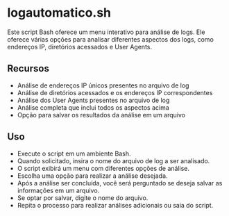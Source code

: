 <h1>logautomatico.sh</h1>

<p>Este script Bash oferece um menu interativo para análise de logs. Ele oferece várias opções para analisar diferentes aspectos dos logs, como endereços IP, diretórios acessados e User Agents.</p>
<h2>Recursos</h2>
<ul>
    <li>Análise de endereços IP únicos presentes no arquivo de log</li>
    <li>Análise de diretórios acessados e os endereços IP correspondentes</li>
    <li>Análise dos User Agents presentes no arquivo de log</li>
    <li>Análise completa que inclui todos os aspectos acima</li>
    <li>Opção para salvar os resultados da análise em um arquivo</li>
</ul>
<h2>Uso</h2>
<ul>
  <li>Execute o script em um ambiente Bash.</li>
  <li>Quando solicitado, insira o nome do arquivo de log a ser analisado.</li>
  <li>O script exibirá um menu com diferentes opções de análise.</li>
  <li>Escolha uma opção para realizar a análise desejada.</li>
  <li>Após a análise ser concluída, você será perguntado se deseja salvar as informações em um arquivo.</li>
  <li>Se optar por salvar, digite o nome do arquivo.</li>
  <li>Repita o processo para realizar análises adicionais ou saia do script.</li>
</ul>
